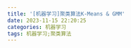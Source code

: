 ```yaml
---
title: '[机器学习]聚类算法K-Means & GMM'
date: 2023-11-15 22:20:25
categories: 机器学习
tags: 机器学习;聚类算法
---
```

